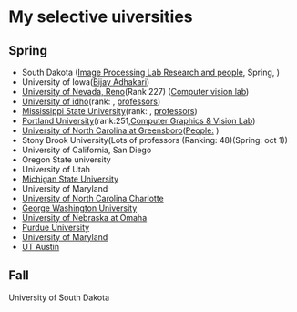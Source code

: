 # My selective uiversities

## Spring


* South Dakota ([Image Processing Lab Research and people](https://www.sdstate.edu/electrical-engineering-and-computer-science/image-processing-lab/directory), Spring, )
* University of Iowa([Bijay Adhakari](https://homepage.divms.uiowa.edu/~badhikari/))
* [University of Nevada, Reno]()(Rank 227) ([Computer vision lab](https://www.unr.edu/cse/research/intelligent-systems))
* [University of idho]()(rank: , [professors](https://www.uidaho.edu/engr/departments/cs/our-people/faculty))
* [Mississippi State University]()(rank: , [professors](https://www.cse.msstate.edu/people/faculty/))
* [Portland University]()(rank:251,[Computer Graphics & Vision Lab](https://www.pdx.edu/computer-science/research-areas))
* [University of North Carolina at Greensboro]()([People:](https://sites.google.com/view/minjeongkim) )
* Stony Brook University(Lots of professors (Ranking: 48)(Spring: oct 1))
* University of California, San Diego
* Oregon State university
* University of Utah
* [Michigan State University](https://www.cse.msu.edu/Research/labs.php)
* University of Maryland
* [University of North Carolina Charlotte](https://vialab.charlotte.edu/)
* [George Washington University](https://www.cs.seas.gwu.edu/aimachine-learning)
* [University of Nebraska at Omaha](https://sites.google.com/unomaha.edu/xinz/)
* [Purdue University]()
* [University of Maryland]()
* [UT Austin]()
## Fall

University of South Dakota


<!-- ## Cheepast University for MS in CS -->
